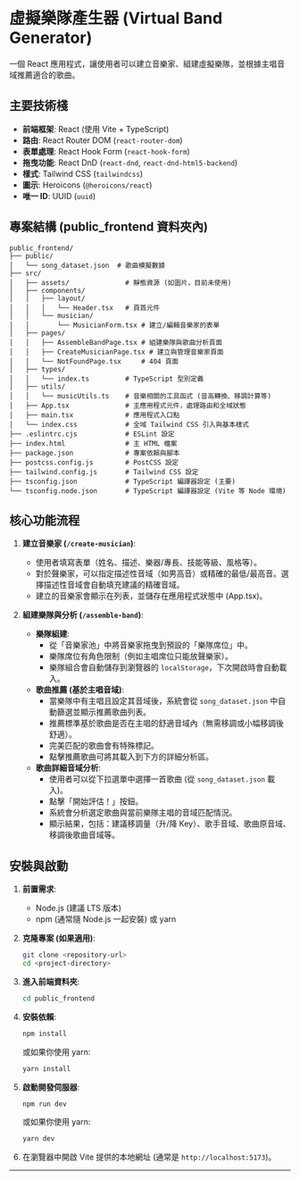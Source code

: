 # 虛擬樂隊產生器 (Virtual Band Generator)

一個 React 應用程式，讓使用者可以建立音樂家、組建虛擬樂隊，並根據主唱音域推薦適合的歌曲。

## 主要技術棧

*   **前端框架**: React (使用 Vite + TypeScript)
*   **路由**: React Router DOM (`react-router-dom`)
*   **表單處理**: React Hook Form (`react-hook-form`)
*   **拖曳功能**: React DnD (`react-dnd`, `react-dnd-html5-backend`)
*   **樣式**: Tailwind CSS (`tailwindcss`)
*   **圖示**: Heroicons (`@heroicons/react`)
*   **唯一 ID**: UUID (`uuid`)

## 專案結構 (public_frontend 資料夾內)

```
public_frontend/
├── public/
│   └── song_dataset.json  # 歌曲模擬數據
├── src/
│   ├── assets/              # 靜態資源 (如圖片，目前未使用)
│   ├── components/
│   │   ├── layout/
│   │   │   └── Header.tsx   # 頁首元件
│   │   └── musician/
│   │       └── MusicianForm.tsx # 建立/編輯音樂家的表單
│   ├── pages/
│   │   ├── AssembleBandPage.tsx # 組建樂隊與歌曲分析頁面
│   │   ├── CreateMusicianPage.tsx # 建立與管理音樂家頁面
│   │   └── NotFoundPage.tsx     # 404 頁面
│   ├── types/
│   │   └── index.ts         # TypeScript 型別定義
│   ├── utils/
│   │   └── musicUtils.ts    # 音樂相關的工具函式 (音高轉換、移調計算等)
│   ├── App.tsx              # 主應用程式元件，處理路由和全域狀態
│   ├── main.tsx             # 應用程式入口點
│   └── index.css            # 全域 Tailwind CSS 引入與基本樣式
├── .eslintrc.cjs            # ESLint 設定
├── index.html               # 主 HTML 檔案
├── package.json             # 專案依賴與腳本
├── postcss.config.js        # PostCSS 設定
├── tailwind.config.js       # Tailwind CSS 設定
├── tsconfig.json            # TypeScript 編譯器設定 (主要)
└── tsconfig.node.json       # TypeScript 編譯器設定 (Vite 等 Node 環境)
```

## 核心功能流程

1.  **建立音樂家 (`/create-musician`)**:
    *   使用者填寫表單（姓名、描述、樂器/專長、技能等級、風格等）。
    *   對於聲樂家，可以指定描述性音域（如男高音）或精確的最低/最高音。選擇描述性音域會自動填充建議的精確音域。
    *   建立的音樂家會顯示在列表，並儲存在應用程式狀態中 (App.tsx)。

2.  **組建樂隊與分析 (`/assemble-band`)**:
    *   **樂隊組建**:
        *   從「音樂家池」中將音樂家拖曳到預設的「樂隊席位」中。
        *   樂隊席位有角色限制（例如主唱席位只能放聲樂家）。
        *   樂隊組合會自動儲存到瀏覽器的 `localStorage`，下次開啟時會自動載入。
    *   **歌曲推薦 (基於主唱音域)**:
        *   當樂隊中有主唱且設定其音域後，系統會從 `song_dataset.json` 中自動篩選並顯示推薦歌曲列表。
        *   推薦標準基於歌曲是否在主唱的舒適音域內（無需移調或小幅移調後舒適）。
        *   完美匹配的歌曲會有特殊標記。
        *   點擊推薦歌曲可將其載入到下方的詳細分析區。
    *   **歌曲詳細音域分析**:
        *   使用者可以從下拉選單中選擇一首歌曲 (從 `song_dataset.json` 載入)。
        *   點擊「開始評估！」按鈕。
        *   系統會分析選定歌曲與當前樂隊主唱的音域匹配情況。
        *   顯示結果，包括：建議移調量（升/降 Key）、歌手音域、歌曲原音域、移調後歌曲音域等。

## 安裝與啟動

1.  **前置需求**:
    *   Node.js (建議 LTS 版本)
    *   npm (通常隨 Node.js 一起安裝) 或 yarn

2.  **克隆專案 (如果適用)**:
    ```bash
    git clone <repository-url>
    cd <project-directory>
    ```

3.  **進入前端資料夾**:
    ```bash
    cd public_frontend
    ```

4.  **安裝依賴**:
    ```bash
    npm install
    ```
    或如果你使用 yarn:
    ```bash
    yarn install
    ```

5.  **啟動開發伺服器**:
    ```bash
    npm run dev
    ```
    或如果你使用 yarn:
    ```bash
    yarn dev
    ```

6.  在瀏覽器中開啟 Vite 提供的本地網址 (通常是 `http://localhost:5173`)。

---
